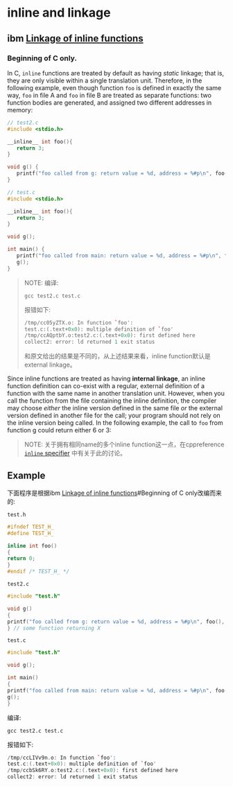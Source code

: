 

# inline and linkage



## ibm [Linkage of inline functions](https://www.ibm.com/support/knowledgecenter/ssw_ibm_i_72/rzarg/inline_linkage.htm)

### Beginning of C only.

In C, `inline` functions are treated by default as having *static* linkage; that is, they are only visible within a single translation unit. Therefore, in the following example, even though function `foo` is defined in exactly the same way, `foo` in file A and `foo` in file B are treated as separate functions: two function bodies are generated, and assigned two different addresses in memory:

```C++
// test2.c
#include <stdio.h>

__inline__ int foo(){
   return 3;
}

void g() {
   printf("foo called from g: return value = %d, address = %#p\n", foo(), &foo);
}

```



```C
// test.c
#include <stdio.h>

__inline__ int foo(){
   return 3;
}

void g();

int main() {
   printf("foo called from main: return value = %d, address = %#p\n", foo(), &foo);
   g();
}


```

> NOTE: 编译:
>
> ```SHELL
> gcc test2.c test.c
> ```
>
> 报错如下:
>
> ```C++
> /tmp/cc05yZTX.o: In function `foo':
> test.c:(.text+0x0): multiple definition of `foo'
> /tmp/ccAQptbY.o:test2.c:(.text+0x0): first defined here
> collect2: error: ld returned 1 exit status
> ```
>
> 和原文给出的结果是不同的，从上述结果来看，inline function默认是external linkage。

Since inline functions are treated as having **internal linkage**, an inline function definition can co-exist with a regular, external definition of a function with the same name in another translation unit. However, when you call the function from the file containing the inline definition, the compiler may choose *either* the inline version defined in the same file *or* the external version defined in another file for the call; your program should not rely on the inline version being called. In the following example, the call to `foo` from function g could return either 6 or 3:

> NOTE: 关于拥有相同name的多个inline function这一点，在cppreference [`inline` specifier](https://en.cppreference.com/w/cpp/language/inline) 中有关于此的讨论。









## Example

下面程序是根据ibm [Linkage of inline functions](https://www.ibm.com/support/knowledgecenter/ssw_ibm_i_72/rzarg/inline_linkage.htm)#Beginning of C only改编而来的: 

`test.h`

```C++
#ifndef TEST_H_
#define TEST_H_

inline int foo()
{
return 0;
}
#endif /* TEST_H_ */
```

`test2.c`

```C++
#include "test.h"

void g()
{
printf("foo called from g: return value = %d, address = %#p\n", foo(), &foo);
} // some function returning X


```

`test.c`

```C++
#include "test.h"

void g();

int main()
{
printf("foo called from main: return value = %d, address = %#p\n", foo(), &foo);
g();
}


```

编译:

```shell
gcc test2.c test.c
```



报错如下:

```C++
/tmp/ccLIVv9n.o: In function `foo':
test.c:(.text+0x0): multiple definition of `foo'
/tmp/ccbSk6RY.o:test2.c:(.text+0x0): first defined here
collect2: error: ld returned 1 exit status

```

